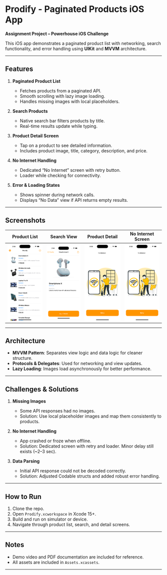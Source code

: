 # Prodify - Paginated Products iOS App

**Assignment Project – Powerhouse iOS Challenge**  

This iOS app demonstrates a paginated product list with networking, search functionality, and error handling using **UIKit** and **MVVM** architecture.  

---

## Features

1. **Paginated Product List**  
   - Fetches products from a paginated API.  
   - Smooth scrolling with lazy image loading.  
   - Handles missing images with local placeholders.  

2. **Search Products**  
   - Native search bar filters products by title.  
   - Real-time results update while typing.  

3. **Product Detail Screen**  
   - Tap on a product to see detailed information.  
   - Includes product image, title, category, description, and price.  

4. **No Internet Handling**  
   - Dedicated “No Internet” screen with retry button.  
   - Loader while checking for connectivity.  

5. **Error & Loading States**  
   - Shows spinner during network calls.  
   - Displays “No Data” view if API returns empty results.  

---

## Screenshots

| Product List        | Search View         | Product Detail      | No Internet Screen  |
|--------------------|-------------------|-------------------|-------------------|
| ![Product List](Screenshots/1.png) | ![Search Products](Screenshots/2.png) | ![Product Detail](Screenshots/3.png) | ![No Internet](Screenshots/4.png) |Internet Screen | ![No Internet](Screenshots/4.png) |

---

## Architecture

- **MVVM Pattern**: Separates view logic and data logic for cleaner structure.  
- **Protocols & Delegates**: Used for networking and view updates.  
- **Lazy Loading**: Images load asynchronously for better performance.  

---

## Challenges & Solutions

1. **Missing Images**  
   - Some API responses had no images.  
   - Solution: Use local placeholder images and map them consistently to products.  

2. **No Internet Handling**  
   - App crashed or froze when offline.  
   - Solution: Dedicated screen with retry and loader. Minor delay still exists (~2–3 sec).  

3. **Data Parsing**  
   - Initial API response could not be decoded correctly.  
   - Solution: Adjusted Codable structs and added robust error handling.  

---

## How to Run

1. Clone the repo.  
2. Open `Prodify.xcworkspace` in Xcode 15+.  
3. Build and run on simulator or device.  
4. Navigate through product list, search, and detail screens.  

---

## Notes

- Demo video and PDF documentation are included for reference.  
- All assets are included in `Assets.xcassets`.  

---
